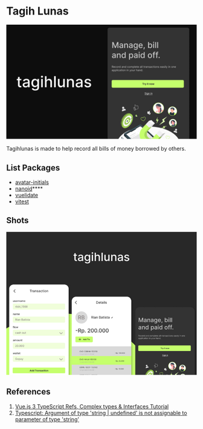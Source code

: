 # Tagih Lunas

![tagihlunas](./public/thumbnail.png)

Tagihlunas  is made to help record all bills of money borrowed by others.

## List Packages

- [avatar-initials](https://www.npmjs.com/package/avatar-initials)
- [nanoid](https://www.npmjs.com/package/nanoid)****
- [vuelidate](https://vuelidate-next.netlify.app/)
- [vitest](https://vitest.dev/)
  
## Shots

![tagih lunas preview](./public/shot.jpg)

## References

1. [Vue.js 3 TypeScript Refs, Complex types & Interfaces Tutorial](https://www.koderhq.com/tutorial/vue/typescript-ref/)
2. [Typescript: Argument of type 'string | undefined' is not assignable to parameter of type 'string'](https://stackoverflow.com/questions/65868394/typescript-argument-of-type-string-undefined-is-not-assignable-to-parameter)

